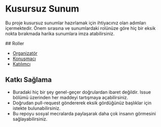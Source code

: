 # Kusursuz Sunum

Bu proje kusursuz sunumlar hazırlamak için ihtiyacınız olan adımları içermektedir. Önem sırasına ve sunumlardaki rolünüze göre hiç bir eksik nokta bırakmada harika sunumlara imza atabilirsiniz.

## Roller 

- [Organizatör](organizer.md)
- [Konuşmacı](speaker.md)
- [Katılımcı](participant.md)

## Katkı Sağlama

- Buradaki hiç bir şey genel-geçer doğrulardan ibaret değildir. Issue bölümü üzerinden her maddeyi tartışmaya açabilirsiniz.
- Doğrudan pull-request göndererek eksik gördüğünüz başlıklar için istekte bulunabilirsiniz. 
- Bu repoyu sosyal mecralarda paylaşarak daha çok insanın görmesini sağlayabilirsiniz.